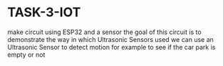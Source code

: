 # TASK-3-IOT
make circuit using ESP32 and a sensor 
the goal of this circuit is to demonstrate the way in which Ultrasonic Sensors used 
we can use an Ultrasonic Sensor to detect motion for example to see if the car park is empty or not 
